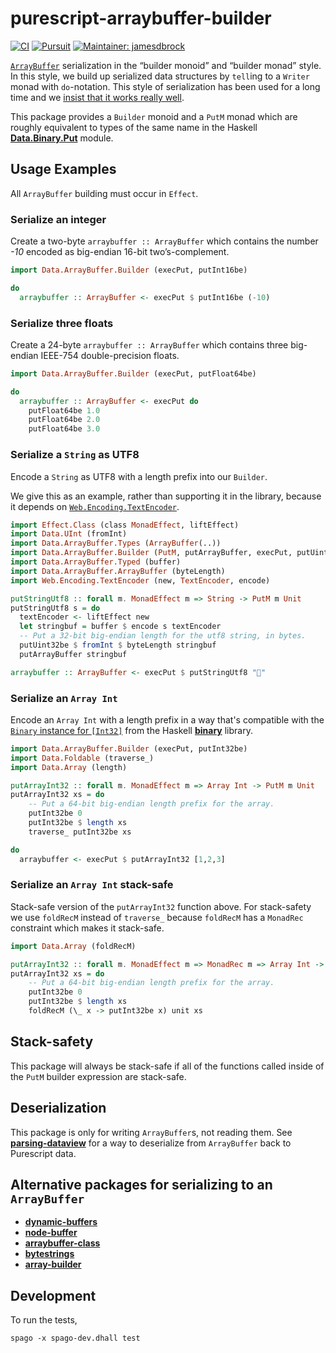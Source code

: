 # purescript-arraybuffer-builder

[![CI](https://github.com/rowtype-yoga/purescript-arraybuffer-builder/workflows/CI/badge.svg?branch=master)](https://github.com/rowtype-yoga/purescript-arraybuffer-builder/actions)
[![Pursuit](http://pursuit.purescript.org/packages/purescript-arraybuffer-builder/badge)](http://pursuit.purescript.org/packages/purescript-arraybuffer-builder/)
[![Maintainer: jamesdbrock](https://img.shields.io/badge/maintainer-jamesdbrock-teal.svg)](https://github.com/jamesdbrock)


[`ArrayBuffer`](https://developer.mozilla.org/en-US/docs/Web/JavaScript/Reference/Global_Objects/ArrayBuffer)
serialization in the “builder monoid” and “builder monad” style.
In this style, we build up serialized data structures by `tell`ing to
a `Writer` monad with `do`-notation. This style of serialization
has been used for a long time and we [insist that it works really well](https://wiki.haskell.org/Do_notation_considered_harmful#Library_design).

This package provides a `Builder` monoid and a `PutM` monad which are roughly
equivalent to types of the same name in the Haskell
[__Data.Binary.Put__](https://hackage.haskell.org/package/binary/docs/Data-Binary-Put.html)
module.

## Usage Examples

All `ArrayBuffer` building must occur in `Effect`.

### Serialize an integer

Create a two-byte `arraybuffer :: ArrayBuffer` which contains the number *-10* encoded as big-endian 16-bit two’s-complement.
```purescript
import Data.ArrayBuffer.Builder (execPut, putInt16be)

do
  arraybuffer :: ArrayBuffer <- execPut $ putInt16be (-10)
```

### Serialize three floats

Create a 24-byte `arraybuffer :: ArrayBuffer` which contains three big-endian
IEEE-754 double-precision floats.

```purescript
import Data.ArrayBuffer.Builder (execPut, putFloat64be)

do
  arraybuffer :: ArrayBuffer <- execPut do
    putFloat64be 1.0
    putFloat64be 2.0
    putFloat64be 3.0
```

### Serialize a `String` as UTF8

Encode a `String` as UTF8 with a length prefix into our `Builder`.

We give this as an example, rather than supporting it in the library, because
it depends on
[`Web.Encoding.TextEncoder`](https://pursuit.purescript.org/packages/purescript-web-encoding/docs/Web.Encoding.TextEncoder).

```purescript
import Effect.Class (class MonadEffect, liftEffect)
import Data.UInt (fromInt)
import Data.ArrayBuffer.Types (ArrayBuffer(..))
import Data.ArrayBuffer.Builder (PutM, putArrayBuffer, execPut, putUint32be)
import Data.ArrayBuffer.Typed (buffer)
import Data.ArrayBuffer.ArrayBuffer (byteLength)
import Web.Encoding.TextEncoder (new, TextEncoder, encode)

putStringUtf8 :: forall m. MonadEffect m => String -> PutM m Unit
putStringUtf8 s = do
  textEncoder <- liftEffect new
  let stringbuf = buffer $ encode s textEncoder
  -- Put a 32-bit big-endian length for the utf8 string, in bytes.
  putUint32be $ fromInt $ byteLength stringbuf
  putArrayBuffer stringbuf

arraybuffer :: ArrayBuffer <- execPut $ putStringUtf8 "🦝"
```

### Serialize an `Array Int`

Encode an `Array Int` with a length prefix in a
way that's compatible with the
[`Binary` instance for `[Int32]`](https://hackage.haskell.org/package/binary/docs/Data-Binary.html#t:Binary)
from the Haskell
[__binary__](https://hackage.haskell.org/package/binary)
library.

```purescript
import Data.ArrayBuffer.Builder (execPut, putInt32be)
import Data.Foldable (traverse_)
import Data.Array (length)

putArrayInt32 :: forall m. MonadEffect m => Array Int -> PutM m Unit
putArrayInt32 xs = do
    -- Put a 64-bit big-endian length prefix for the array.
    putInt32be 0
    putInt32be $ length xs
    traverse_ putInt32be xs

do
  arraybuffer <- execPut $ putArrayInt32 [1,2,3]
```

### Serialize an `Array Int` stack-safe

Stack-safe version of the `putArrayInt32` function above. For stack-safety
we use `foldRecM` instead of `traverse_` because `foldRecM` has a `MonadRec`
constraint which makes it stack-safe.

```purescript
import Data.Array (foldRecM)

putArrayInt32 :: forall m. MonadEffect m => MonadRec m => Array Int -> PutM m Unit
putArrayInt32 xs = do
    -- Put a 64-bit big-endian length prefix for the array.
    putInt32be 0
    putInt32be $ length xs
    foldRecM (\_ x -> putInt32be x) unit xs
```

## Stack-safety

This package will always be stack-safe if all of the functions called inside
of the `PutM` builder expression are stack-safe.

## Deserialization

This package is only for writing `ArrayBuffer`s, not reading them.
See
[__parsing-dataview__](https://pursuit.purescript.org/packages/purescript-parsing-dataview/)
for a way to deserialize from `ArrayBuffer` back to Purescript data.

## Alternative packages for serializing to an `ArrayBuffer`

* [__dynamic-buffers__](https://pursuit.purescript.org/packages/purescript-dynamic-buffers)
* [__node-buffer__](https://pursuit.purescript.org/packages/purescript-node-buffer)
* [__arraybuffer-class__](https://pursuit.purescript.org/packages/purescript-arraybuffer-class)
* [__bytestrings__](https://pursuit.purescript.org/packages/purescript-bytestrings/)
* [__array-builder__](https://pursuit.purescript.org/packages/purescript-array-builder)

## Development

To run the tests,

```shell
spago -x spago-dev.dhall test
```
